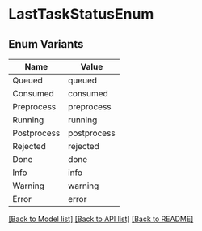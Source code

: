 # LastTaskStatusEnum

## Enum Variants

| Name | Value |
|---- | -----|
| Queued | queued |
| Consumed | consumed |
| Preprocess | preprocess |
| Running | running |
| Postprocess | postprocess |
| Rejected | rejected |
| Done | done |
| Info | info |
| Warning | warning |
| Error | error |


[[Back to Model list]](../README.md#documentation-for-models) [[Back to API list]](../README.md#documentation-for-api-endpoints) [[Back to README]](../README.md)


